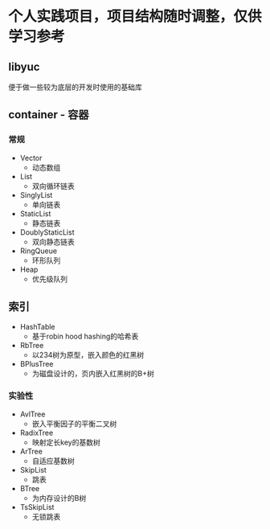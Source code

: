 # 个人实践项目，项目结构随时调整，仅供学习参考

## libyuc
便于做一些较为底层的开发时使用的基础库



## container - 容器
### 常规
- Vector
    - 动态数组
- List
    - 双向循环链表
- SinglyList
    - 单向链表
- StaticList
    - 静态链表
- DoublyStaticList
    - 双向静态链表
- RingQueue
    - 环形队列
- Heap
    - 优先级队列
## 索引
- HashTable
    - 基于robin hood hashing的哈希表
- RbTree
    - 以234树为原型，嵌入颜色的红黑树
- BPlusTree
    - 为磁盘设计的，页内嵌入红黑树的B+树
### 实验性
- AvlTree
    - 嵌入平衡因子的平衡二叉树
- RadixTree
    - 映射定长key的基数树
- ArTree
    - 自适应基数树
- SkipList
    - 跳表
- BTree
    - 为内存设计的B树
- TsSkipList
    - 无锁跳表